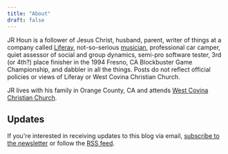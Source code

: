 ```yaml
---
title: "About"
draft: false
---
```


JR Houn is a follower of Jesus Christ, husband, parent, writer of things at a company called [Liferay](https://www.liferay.com), not-so-serious [musician](https://www.youtube.com/whoisdallas), professional car camper, quiet assessor of social and group dynamics, semi-pro software tester, 3rd (or 4th?) place finisher in the 1994 Fresno, CA Blockbuster Game Championship, and dabbler in all the things. Posts do not reflect official policies or views of Liferay or West Covina Christian Church.

JR lives with his family in Orange County, CA and attends [West Covina Christian Church](https://www.westcovina.church).

## Updates

If you're interested in receiving updates to this blog via email, [subscribe to the newsletter](https://www.tinyletter.com/jrhoun) or follow the [RSS feed](/index.xml).

